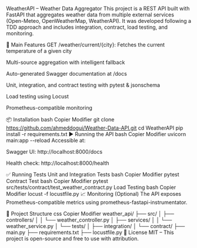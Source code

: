 WeatherAPI – Weather Data Aggregator
This project is a REST API built with FastAPI that aggregates weather data from multiple external services (Open-Meteo, OpenWeatherMap, WeatherAPI). It was developed following a TDD approach and includes integration, contract, load testing, and monitoring.

🚀 Main Features
 GET /weather/current/{city}: Fetches the current temperature of a given city

 Multi-source aggregation with intelligent fallback

 Auto-generated Swagger documentation at /docs

 Unit, integration, and contract testing with pytest & jsonschema

 Load testing using Locust

 Prometheus-compatible monitoring

📦 Installation
bash
Copier
Modifier
git clone https://github.com/ahmeddogui/Weather-Data-API.git
cd WeatherAPI
pip install -r requirements.txt
▶️ Running the API
bash
Copier
Modifier
uvicorn main:app --reload
Accessible at:

Swagger UI: http://localhost:8000/docs

Health check: http://localhost:8000/health

✅ Running Tests
Unit and Integration Tests
bash
Copier
Modifier
pytest
Contract Test
bash
Copier
Modifier
pytest src/tests/contract/test_weather_contract.py
Load Testing
bash
Copier
Modifier
locust -f locustfile.py
📈 Monitoring (Optional)
The API exposes Prometheus-compatible metrics using prometheus-fastapi-instrumentator.

🧱 Project Structure
css
Copier
Modifier
weather_api/
├── src/
│   ├── controllers/
│   │   └── weather_controller.py
│   ├── services/
│   │   └── weather_service.py
│   └── tests/
│       ├── integration/
│       └── contract/
├── main.py
├── requirements.txt
├── locustfile.py
📄 License
MIT – This project is open-source and free to use with attribution.


